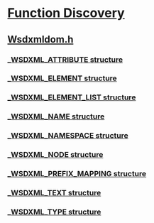 # [Function Discovery](../_ncd/index.md)
## [Wsdxmldom.h](index.md)
### [_WSDXML_ATTRIBUTE structure](../wsdxmldom/ns-wsdxmldom-_wsdxml_attribute.md)
### [_WSDXML_ELEMENT structure](../wsdxmldom/ns-wsdxmldom-_wsdxml_element.md)
### [_WSDXML_ELEMENT_LIST structure](../wsdxmldom/ns-wsdxmldom-_wsdxml_element_list.md)
### [_WSDXML_NAME structure](../wsdxmldom/ns-wsdxmldom-_wsdxml_name.md)
### [_WSDXML_NAMESPACE structure](../wsdxmldom/ns-wsdxmldom-_wsdxml_namespace.md)
### [_WSDXML_NODE structure](../wsdxmldom/ns-wsdxmldom-_wsdxml_node.md)
### [_WSDXML_PREFIX_MAPPING structure](../wsdxmldom/ns-wsdxmldom-_wsdxml_prefix_mapping.md)
### [_WSDXML_TEXT structure](../wsdxmldom/ns-wsdxmldom-_wsdxml_text.md)
### [_WSDXML_TYPE structure](../wsdxmldom/ns-wsdxmldom-_wsdxml_type.md)

